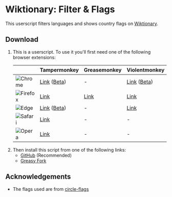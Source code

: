 # Wiktionary: Filter & Flags

This userscript filters languages and shows country flags on [Wiktionary](https://en.wiktionary.org/wiki/Wiktionary:Main_Page).

## Download

1. This is a userscript. To use it you'll first need one of the following browser extensions:

   |                    | Tampermonkey                     | Greasemonkey | Violentmonkey                    | Userscripts
   | ------------------ | -------------------------------- | ------------ | -------------------------------- | -----------
   | ![Chrome][c-logo]  | [Link][c-tm] ([Beta][c-tm-beta]) | -            | [Link][c-vm] ([Beta][c-vm-beta]) |
   | ![Firefox][f-logo] | [Link][f-tm]                     | [Link][f-gm] | [Link][f-vm]                     |
   | ![Edge][e-logo]    | [Link][e-tm] ([Beta][e-tm-beta]) | -            | [Link][e-vm]                     |
   | ![Safari][s-logo]  | [Link][s-tm]                     | -            | -                                | [Link][s-us]
   | ![Opera][o-logo]   | [Link][o-tm]                     | -            | -                                |

[c-logo]: https://raw.githubusercontent.com/alrra/browser-logos/main/src/chrome/chrome_24x24.png   "Chrome"
[f-logo]: https://raw.githubusercontent.com/alrra/browser-logos/main/src/firefox/firefox_24x24.png "Firefox"
[e-logo]: https://raw.githubusercontent.com/alrra/browser-logos/main/src/edge/edge_24x24.png       "Edge"
[s-logo]: https://raw.githubusercontent.com/alrra/browser-logos/main/src/safari/safari_24x24.png   "Safari"
[o-logo]: https://raw.githubusercontent.com/alrra/browser-logos/main/src/opera/opera_24x24.png     "Opera"
[c-tm]: https://chrome.google.com/webstore/detail/tampermonkey/dhdgffkkebhmkfjojejmpbldmpobfkfo
[c-tm-beta]: https://chrome.google.com/webstore/detail/tampermonkey-beta/gcalenpjmijncebpfijmoaglllgpjagf
[c-vm]: https://chrome.google.com/webstore/detail/violentmonkey/jinjaccalgkegednnccohejagnlnfdag
[c-vm-beta]: https://chrome.google.com/webstore/detail/violentmonkey-beta/opokoaglpekkimldnlggpoagmjegichg
[f-tm]: https://addons.mozilla.org/firefox/addon/tampermonkey/
[f-gm]: https://addons.mozilla.org/firefox/addon/greasemonkey/
[f-vm]: https://addons.mozilla.org/firefox/addon/violentmonkey/
[e-tm]: https://microsoftedge.microsoft.com/addons/detail/tampermonkey/iikmkjmpaadaobahmlepeloendndfphd
[e-tm-beta]: https://microsoftedge.microsoft.com/addons/detail/tampermonkey-beta/fcmfnpggmnlmfebfghbfnillijihnkoh
[e-vm]: https://microsoftedge.microsoft.com/addons/detail/violentmonkey/eeagobfjdenkkddmbclomhiblgggliao
[s-tm]: https://www.tampermonkey.net/?browser=safari
[s-us]: https://apps.apple.com/app/userscripts/id1463298887
[o-tm]: https://addons.opera.com/en/extensions/details/tampermonkey-beta/

2. Then install this script from one of the following links:
   * [GitHub](https://github.com/HatScripts/wiktionary-filter-and-flags/raw/main/wiktionary-filter-and-flags.user.js) (Recommended)
   * [Greasy Fork]()

## Acknowledgements

* The flags used are from [circle-flags](https://github.com/HatScripts/circle-flags)
